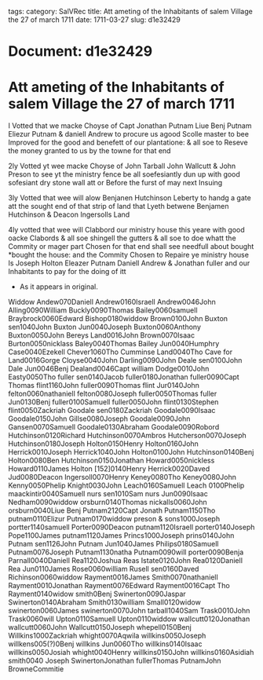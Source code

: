 tags: 
category: SalVRec
title: Att ameting of the Inhabitants of salem Village the 27 of march 1711
date: 1711-03-27
slug: d1e32429




# Document: d1e32429


# Att ameting of the Inhabitants of salem Village the 27 of march 1711 

I Votted that we macke Choyse of Capt Jonathan Putnam Liue Benj Putnam Eliezur Putnam & daniell Andrew to procure us agood Scolle master to bee Improved for the good and benefett of our plantatione: & all soe to Reseve the money granted to us by the towne for that end

2ly Votted yt wee macke Choyse of John Tarball John Wallcutt & John Preson to see yt the ministry fence be all soefesiantly dun up with good sofesiant dry stone wall att or Before the furst of may next Insuing

3ly Votted that wee will alow Benjanen Hutchinson Leberty to handg a gate att the sought end of that strip of land that Lyeth betwene Benjamen Hutchinson & Deacon Ingersolls Land

4ly votted that wee will Clabbord our ministry house this yeare with good oacke Clabords & all soe shingell the gutters & all soe to doe whatt the Commity or mager part Chosen for that end shall see needfull about bought *bought the house: and the Commity Chosen to Repaire ye ministry house Is Joseph Holton Eleazer Putnam Daniell Andrew & Jonathan fuller and our Inhabitants to pay for the doing of itt

* As it appears in original.

Widdow Andew070Daniell Andrew0160Israell Andrew0046John Alling0090William Buckly0090Thomas Bailey0060samuell Braybrock0060Edward Bishop0180widdow Brown0100John Buxton sen1040John Buxton Jun0040Joseph Buxton0060Anthony Buxton0050John Bereys Land0016John Brown0070Isaac Burton0050nicklass Baley0040Thomas Bailey Jun0040Humphry Case0040Ezekell Chever1060Tho Cumminse Land0040Tho Cave for Land0016Gorge Cloyse0040John Darling0090John Deale sen0100John Dale Jun0046Benj Dealand0046Capt william Dodge0010John Easty0050Tho fuller sen0140Jacob fuller0180Jonathan fuller0090Capt Thomas flint1160John fuller0090Thomas flint Jur0140John felton0060nathaniell felton0080Joseph fuller0050Thomas fuller Jun0130Benj fuller0100Samuell fuller0050John flint0130Stephen flint0050Zackriah Goodale sen0180Zackriah Goodale0090Isaac Goodale0150John Gillse0080Joseph Goodale0090John Gansen0070Samuell Goodale0130Abraham Goodale0090Robord Hutchinson0120Richard Hutchinson0070Ambros Hutcherson0070Joseph Hutchinson0180Joseph Holton0150Henry Holton0160John Herrick0010Joseph Herrick1040John Holton0100John Hutchinson0140Benj Holton0080Ben Hutchinson0150Jonathan Howard0050nickless Howard0110James Holton [152]0140Henry Herrick0020Daved Jud0080Deacon Ingersoll0070Henry Keney0080Tho Keney0080John Kenny0050Phelip Knight0030John Leach0160Samuell Leach 0100Phelip maackintir0040Samuell nurs sen1010Sam nurs Jun0090Isaac Nedham0090widdow orsburn0140Thomas nickalls0060John orsburn0040Liue Benj Putnam2120Capt Jonath Putnam1150Tho putnam0110Elizur Putnam0170widdow preson & sons1000Joseph portter1140samuell Porter0090Deacon putnam1120Israell porter0140Joseph Pope1100James putnam1120James Princs1000Joseph prins0140John Putnam sen1126John Putnam Jun1040James Philips0180Samuell Putnam0076Joseph Putnam1130natha Putnam0090will porter0090Benja Parnall0040Daniell Rea1120Joshua Reas Istate0120John Rea0120Daniell Rea Jun0110James Rose0060william Rusell sen0160Daved Richinson0060widdow Rayment0016James Smith0070nathaniell Rayment0010Jonathan Rayment0076Edward Rayment0016Capt Tho Rayment0140widow smith0Benj Swinerton0090Jaspar Swinerton0140Abraham Smith0130william Small0120widow swinerton0060James swinerton0070John tarball1040Sam Trask0010John Trask0060will Upton0110Samuell Upton0110widdow wallcutt0120Jonathan wallcutt0060John Wallcutt0150Joseph whepell0150Benj Willkins1000Zackriah whight0070Aqwila willkins0050Joseph willkens005(?)0Benj willkins Jun0060Tho willkins0140Isaac willkins0050Josiah whight0040Henry willkins0150John willkins0160Asidiah smith0040 Joseph SwinertonJonathan fullerThomas PutnamJohn BrowneCommitie
